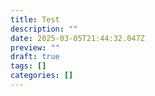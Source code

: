 ```yaml
---
title: Test
description: ""
date: 2025-03-05T21:44:32.047Z
preview: ""
draft: true
tags: []
categories: []
---
```

